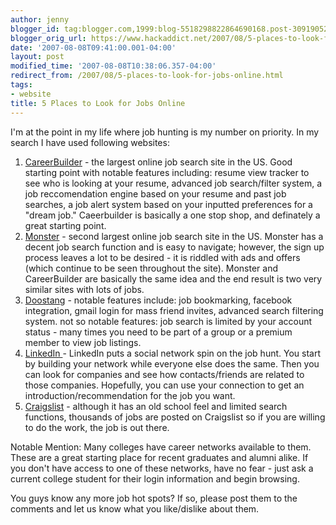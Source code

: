 ```yaml
---
author: jenny
blogger_id: tag:blogger.com,1999:blog-5518298822864690168.post-3091905218002875944
blogger_orig_url: https://www.hackaddict.net/2007/08/5-places-to-look-for-jobs-online.html
date: '2007-08-08T09:41:00.001-04:00'
layout: post
modified_time: '2007-08-08T10:38:06.357-04:00'
redirect_from: /2007/08/5-places-to-look-for-jobs-online.html
tags:
- website
title: 5 Places to Look for Jobs Online
---
```


I'm at the point in my life where job hunting is my number on priority.  In my search I have used following websites:

<ol><li><a href="http://www.careerbuilder.com/">CareerBuilder</a> - the largest online job search site in the US.  Good starting point with notable features including: resume view tracker to see who is looking at your resume, advanced job search/filter system, a job reccomendation engine based on your resume and  past job searches, a job alert system based on your inputted preferences for a "dream job." Caeerbuilder is basically a one stop shop, and definately a great starting point.</li><li><a href="http://www.monster.com">Monster</a> - second largest online job search site in the US.  Monster has a decent job search function and is easy to navigate; however, the sign up process leaves a lot to be desired - it is riddled with ads and offers (which continue to be seen throughout the site).  Monster and CareerBuilder are basically the same idea and the end result is two very similar sites with lots of jobs.

</li><li><a href="http://www.doostang.com/">Doostang</a> - notable features include: job bookmarking, facebook integration, gmail login for mass friend invites, advanced search filtering system.  not so notable features: job search is limited by your account status - many times you need to be part of a group or a premium member to view job listings.

</li><li><a href="http://www.linkedin.com">LinkedIn </a>- LinkedIn puts a social network spin on the job hunt.  You start by building your network while everyone else does the same.  Then you can look for companies and see how contacts/friends are related to those companies.  Hopefully, you can use your connection to get an introduction/recommendation for the job you want.

</li><li><a href="http://craigslist.org/">Craigslist</a> - although it has an old school feel and limited search functions, thousands of jobs are posted on Craigslist so if you are willing to do the work, the job is out there.</li></ol>Notable Mention: Many colleges have career networks available to them.  These are a great starting place for recent graduates and alumni alike.  If you don't have access to one of these networks, have no fear - just ask a current college student for their login information and begin browsing.



You guys know any more job hot spots?  If so, please post them to the comments and let us know what you like/dislike about them.